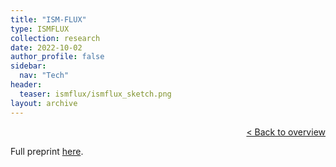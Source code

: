 ```yaml
---
title: "ISM-FLUX"
type: ISMFLUX
collection: research
date: 2022-10-02
author_profile: false
sidebar:
  nav: "Tech"
header:
  teaser: ismflux/ismflux_sketch.png
layout: archive
---
```


<div style="text-align: right">

<p><a href="../FCS">&lt; Back to overview</a></p>

</div>

<div style="text-align: justify">

<p>Full preprint <a href="https://www.biorxiv.org/content/10.1101/2022.04.19.488747v2.full.pdf">here</a>.</p>





